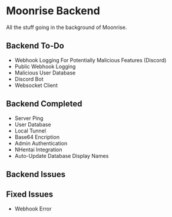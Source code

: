 # Moonrise Backend
All the stuff going in the background of Moonrise.

## Backend To-Do
* Webhook Logging For Potentially Malicious Features (Discord)
* Public Webhook Logging
* Malicious User Database
* Discord Bot
* Websocket Client

## Backend Completed
* Server Ping
* User Database
* Local Tunnel
* Base64 Encription
* Admin Authentication
* NHentai Integration
* Auto-Update Database Display Names

## Backend Issues

## Fixed Issues
* Webhook Error
